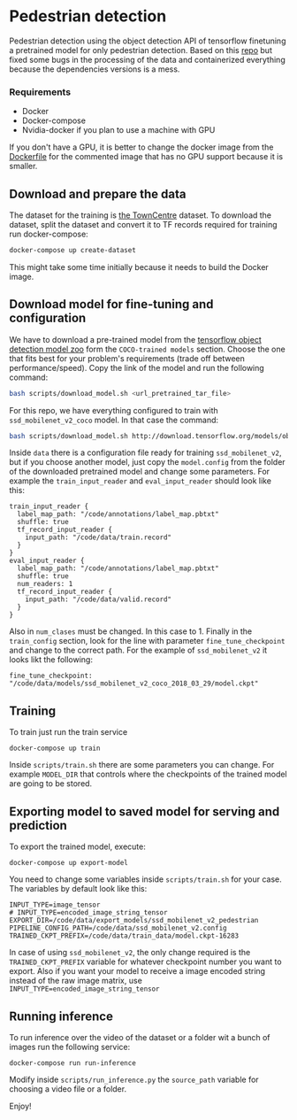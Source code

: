 # Pedestrian detection
Pedestrian detection using the object detection API of tensorflow finetuning a pretrained model for only pedestrian detection. Based on this [repo](https://github.com/thatbrguy/Pedestrian-Detection) but fixed some bugs in the processing of the data and containerized everything because the dependencies versions is a mess.

### Requirements
* Docker
* Docker-compose
* Nvidia-docker if you plan to use a machine with GPU

If you don't have a GPU, it is better to change the docker image from the [Dockerfile](Dockerfile) for the commented image that has no GPU support because it is smaller.


## Download and prepare the data
The dataset for the training is [the TownCentre](http://www.robots.ox.ac.uk/ActiveVision/Research/Projects/2009bbenfold_headpose/project.html#datasets) dataset. To download the dataset, split the dataset and convert it to TF records required for training run docker-compose:

```bash
docker-compose up create-dataset
```

This might take some time initially because it needs to build the Docker image.

## Download model for fine-tuning and configuration
We have to download a pre-trained model from the [tensorflow object detection model zoo](https://github.com/tensorflow/models/blob/master/research/object_detection/g3doc/detection_model_zoo.md) form the `COCO-trained models` section. Choose the one that fits best for your problem's requirements (trade off between performance/speed). Copy the link of the model and run the following command:
```bash
bash scripts/download_model.sh <url_pretrained_tar_file>
```
For this repo, we have everything configured to train with `ssd_mobilenet_v2_coco` model. In that case the command:
```bash
bash scripts/download_model.sh http://download.tensorflow.org/models/object_detection/ssd_mobilenet_v2_coco_2018_03_29.tar.gz
```

Inside `data` there is a configuration file ready for training `ssd_mobilenet_v2`, but if you choose another model, just copy the `model.config` from the folder of the downloaded pretrained model and change some parameters. For example the `train_input_reader` and `eval_input_reader` should look like this:
```
train_input_reader {
  label_map_path: "/code/annotations/label_map.pbtxt"
  shuffle: true
  tf_record_input_reader {
    input_path: "/code/data/train.record"
  }
}
eval_input_reader {
  label_map_path: "/code/annotations/label_map.pbtxt"
  shuffle: true
  num_readers: 1
  tf_record_input_reader {
    input_path: "/code/data/valid.record"
  }
}  
```
Also in `num_clases` must be changed. In this case to 1. Finally in the `train_config` section, look for the line with parameter `fine_tune_checkpoint` and change to the correct path. For the example of `ssd_mobilenet_v2` it looks likt the following:
```
fine_tune_checkpoint: "/code/data/models/ssd_mobilenet_v2_coco_2018_03_29/model.ckpt"
```


## Training
To train just run the train service
```
docker-compose up train
```

Inside `scripts/train.sh` there are some parameters you can change. For example `MODEL_DIR` that controls where the checkpoints of the trained model are going to be stored.


## Exporting model to saved model for serving and prediction
To export the trained model, execute:
```
docker-compose up export-model
```

You need to change some variables inside `scripts/train.sh` for your case. The variables by default look like this:

```
INPUT_TYPE=image_tensor
# INPUT_TYPE=encoded_image_string_tensor
EXPORT_DIR=/code/data/export_models/ssd_mobilenet_v2_pedestrian
PIPELINE_CONFIG_PATH=/code/data/ssd_mobilenet_v2.config
TRAINED_CKPT_PREFIX=/code/data/train_data/model.ckpt-16283
```

In case of using `ssd_mobilenet_v2`, the only change required is the `TRAINED_CKPT_PREFIX` variable for whatever checkpoint number you want to export. Also if you want your model to receive a image encoded string instead of the raw image matrix, use `INPUT_TYPE=encoded_image_string_tensor`

## Running inference
To run inference over the video of the dataset or a folder wit a bunch of images run the following service:
```
docker-compose run run-inference
```
Modify inside `scripts/run_inference.py` the `source_path` variable for choosing a video file or a folder.

Enjoy!